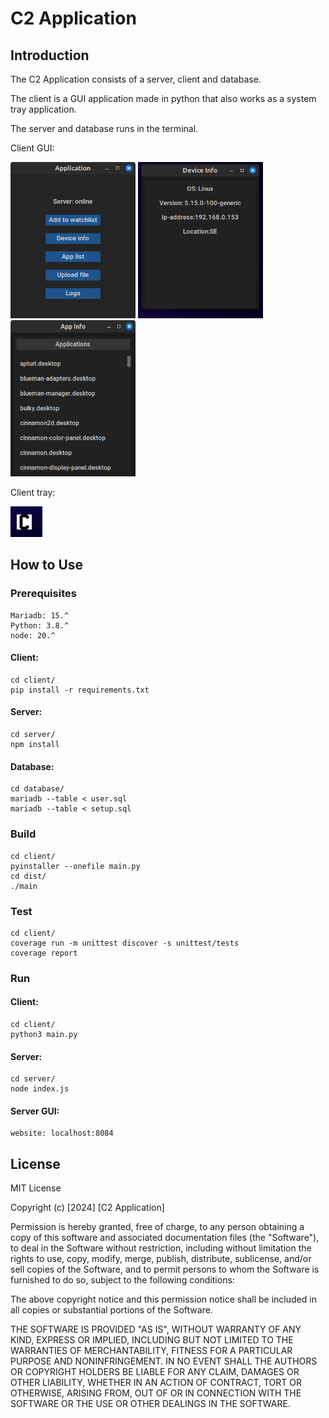# C2 Application

## Introduction

The C2 Application consists of a server, client and database.

The client is a GUI application made in python that also works as a system tray application.

The server and database runs in the terminal.

Client GUI:

<img src="images/client_page.png" width="200" height="250">
<img src="images/client_info.png" width="200" height="250">
<img src="images/client_apps.png" width="200" height="250">

Client tray:

<img src="images/tray.png">

## How to Use

### Prerequisites
```
Mariadb: 15.^
Python: 3.8.^
node: 20.^
```
#### Client:
```
cd client/
pip install -r requirements.txt
```
#### Server:
```
cd server/
npm install
```
#### Database:
```
cd database/
mariadb --table < user.sql
mariadb --table < setup.sql
```

### Build
```
cd client/
pyinstaller --onefile main.py
cd dist/
./main
```

### Test
```
cd client/
coverage run -m unittest discover -s unittest/tests
coverage report
```

### Run

#### Client:
```
cd client/
python3 main.py
```

#### Server:
```
cd server/
node index.js
```

#### Server GUI:
```
website: localhost:8084
```

## License

MIT License

Copyright (c) [2024] [C2 Application]

Permission is hereby granted, free of charge, to any person obtaining a copy
of this software and associated documentation files (the "Software"), to deal
in the Software without restriction, including without limitation the rights
to use, copy, modify, merge, publish, distribute, sublicense, and/or sell
copies of the Software, and to permit persons to whom the Software is
furnished to do so, subject to the following conditions:

The above copyright notice and this permission notice shall be included in all
copies or substantial portions of the Software.

THE SOFTWARE IS PROVIDED "AS IS", WITHOUT WARRANTY OF ANY KIND, EXPRESS OR
IMPLIED, INCLUDING BUT NOT LIMITED TO THE WARRANTIES OF MERCHANTABILITY,
FITNESS FOR A PARTICULAR PURPOSE AND NONINFRINGEMENT. IN NO EVENT SHALL THE
AUTHORS OR COPYRIGHT HOLDERS BE LIABLE FOR ANY CLAIM, DAMAGES OR OTHER
LIABILITY, WHETHER IN AN ACTION OF CONTRACT, TORT OR OTHERWISE, ARISING FROM,
OUT OF OR IN CONNECTION WITH THE SOFTWARE OR THE USE OR OTHER DEALINGS IN THE
SOFTWARE.